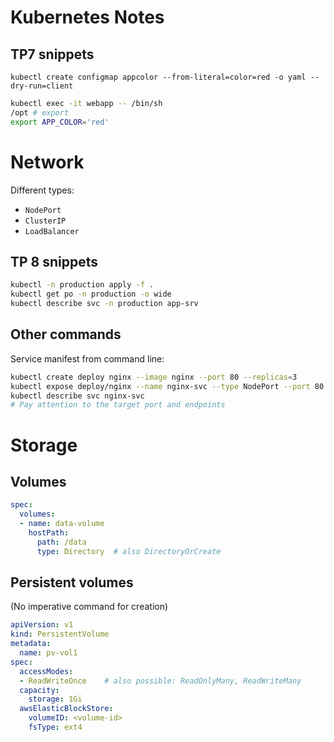# Kubernetes Notes

## TP7 snippets
```
kubectl create configmap appcolor --from-literal=color=red -o yaml --dry-run=client
```

```sh
kubectl exec -it webapp -- /bin/sh
/opt # export
export APP_COLOR='red'
```
# Network

Different types:
* `NodePort`
* `ClusterIP`
* `LoadBalancer`

## TP 8 snippets

```sh
kubectl -n production apply -f .
kubectl get po -n production -o wide
kubectl describe svc -n production app-srv
```
## Other commands
Service manifest from command line:
```sh
kubectl create deploy nginx --image nginx --port 80 --replicas=3
kubectl expose deploy/nginx --name nginx-svc --type NodePort --port 80 --dry-run=client -o yaml
kubectl describe svc nginx-svc
# Pay attention to the target port and endpoints
```

# Storage
## Volumes
```yaml
spec:
  volumes:
  - name: data-volume
    hostPath:
      path: /data
      type: Directory  # also DirectoryOrCreate
```

## Persistent volumes
(No imperative command for creation)

```yaml
apiVersion: v1
kind: PersistentVolume
metadata:
  name: pv-vol1
spec:
  accessModes:
  - ReadWriteOnce    # also possible: ReadOnlyMany, ReadWriteMany
  capacity:
    storage: 1Gi
  awsElasticBlockStore:
    volumeID: <volume-id>
    fsType: ext4
```

